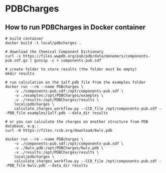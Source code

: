 # PDBCharges
## How to run PDBCharges in Docker container
    # build container
    docker build -t local/pdbcharges .

    # download the Chemical Component Dictionary
    curl -s https://files.wwpdb.org/pub/pdb/data/monomers/components-pub.sdf.gz | gunzip -c > components-pub.sdf

    # create folder to store results (the folder must be empty)
    mkdir results
    
    # run calculation on the 1alf.pdb file from the examples folder
    docker run --rm --name PDBcharges \
        -v ./components-pub.sdf:/opt/components-pub.sdf \
        -v ./examples:/opt/PDBCharges/examples \
        -v ./results:/opt/PDBCharges/results \
        local/pdbcharges \
        calculate_charges_workflow.py --CCD_file /opt/components-pub.sdf --PDB_file examples/1alf.pdb --data_dir results

    # or you can calculate the charges on another structure from PDB database, e.g.:
    curl -O https://files.rcsb.org/download/6wlv.pdb

    docker run --rm --name PDBcharges \
        -v ./components-pub.sdf:/opt/components-pub.sdf \
        -v ./6wlv.pdb:/opt/PDBCharges/6wlv.pdb \
        -v ./results:/opt/PDBCharges/results \
        local/pdbcharges \
        calculate_charges_workflow.py --CCD_file /opt/components-pub.sdf --PDB_file 6wlv.pdb --data_dir results
